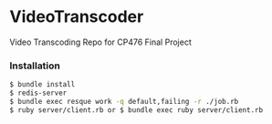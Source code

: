 # VideoTranscoder
Video Transcoding Repo for CP476 Final Project

### Installation

```sh
$ bundle install
$ redis-server
$ bundle exec resque work -q default,failing -r ./job.rb
$ ruby server/client.rb or $ bundle exec ruby server/client.rb
```
